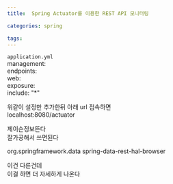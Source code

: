 ```yaml
---
title:  Spring Actuator를 이용한 REST API 모니터링

categories: spring

tags: 
---
```


  
`application.yml`  
management:  
  endpoints:  
    web:  
      exposure:  
        include: "*"  
  
위같이 설정만 추가한뒤 아래 url 접속하면  
localhost:8080/actuator  
  
제이슨정보뜬다  
잘가공해서 쓰면된다  
  
  
  
  
  
<dependency>  
    <groupId>org.springframework.data</groupId>  
    <artifactId>spring-data-rest-hal-browser</artifactId>  
</dependency>  
  
이건 다른건데  
이걸 하면 더 자세하게 나온다  
